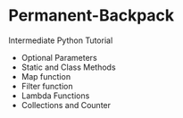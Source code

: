 # Permanent-Backpack
Intermediate Python Tutorial

- Optional Parameters
- Static and Class Methods
- Map function
- Filter function
- Lambda Functions
- Collections and Counter